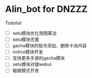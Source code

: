 # Alin_bot for DNZZZ

Todolist

* [ ] setu模块优化筛图算法
* [ ] setu模块完善
* [ ] gacha模块的指令添加、删除卡池内容
* [ ] notice模块开发
* [ ] 支持更多手游的gacha模块
* [ ] setu模块对接webui
* [ ] 骰娘模式开发
